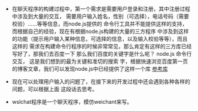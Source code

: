 - 在聊天程序的构建过程中，第一个需求是需要用户登录和注册，其中注册过程中涉及到大量的交互，
   需要用户输入姓名，性别（可选择），电话号码（需要校验）......等等信息，而node.js提供的
   命令行工具并不能提供这样的支持，而根据自己的经验，现在有根据node.js构建的大量的三方程序
   中涉及到这样的功能（提示用户输入某种信息，可选择的信息，以及输入校验等等），而且这样的
   需求在构建命令行程序的时候非常常见，那么肯定有这样的三方库已经写好了，那我们去百度一下
   那么我们百度的关键字是什么呢？ node.js 命令行交互， 这是我们想到的最为关键和准切的搜索
   字，根据快速浏览百度第一页的博客文章，我们可以发现node.js中已经提供了这样一个库 
	[参考库](https://github.com/sboudrias/Inquirer.js)

- 现在可以处理用户输入的问题了，在接下来的开发过程中还会遇到各种各样的问题，可以根据上面
   这段话去思考。

- wslchat程序是一个聊天程序，模仿weichant来写。